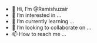 - 👋 Hi, I’m @Ramishuzair
- 👀 I’m interested in ...
- 🌱 I’m currently learning ...
- 💞️ I’m looking to collaborate on ...
- 📫 How to reach me ...

<!---
Ramishuzair/Ramishuzair is a ✨ special ✨ repository because its `README.md` (this file) appears on your GitHub profile.
You can click the Preview link to take a look at your changes.
--->
